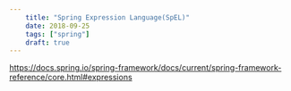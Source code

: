 ```yaml
---
    title: "Spring Expression Language(SpEL)"
    date: 2018-09-25
    tags: ["spring"]
    draft: true
---
```

https://docs.spring.io/spring-framework/docs/current/spring-framework-reference/core.html#expressions